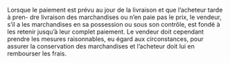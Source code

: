 Lorsque le paiement est prévu au jour de la livraison et que l’acheteur tarde à pren-
dre livraison des marchandises ou n’en paie pas le prix, le vendeur, s’il a les marchandises en
sa possession ou sous son contrôle, est fondé à les retenir jusqu’à leur complet paiement.
Le vendeur doit cependant prendre les mesures raisonnables, eu égard aux circonstances, pour
assurer la conservation des marchandises et l’acheteur doit lui en rembourser les frais.